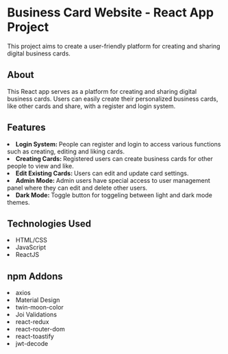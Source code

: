 # Business Card Website - React App Project

This project aims to create a user-friendly platform for creating and sharing digital business cards.

## About

This React app serves as a platform for creating and sharing digital business cards. Users can easily create their personalized business cards, like other cards and share, with a register and login system.

## Features

<li><strong>Login System: </strong>People can register and login to access various functions such as creating, editing and liking cards.</li>

<li><strong>Creating Cards: </strong>Registered users can create business cards for other people to view and like.</li>

<li><strong>Edit Existing Cards: </strong>Users can edit and update card settings.</li>

<li><strong>Admin Mode: </strong>Admin users have special access to user management panel where they can edit and delete other users.</li>

<li><strong>Dark Mode: </strong>Toggle button for toggeling between light and dark mode themes.</li>
 
## Technologies Used

<li>HTML/CSS</li>
<li>JavaScript</li>
<li>ReactJS</li>

## npm Addons

<li>axios</li>
<li>Material Design</li>
<li>twin-moon-color</li>
<li>Joi Validations</li>
<li>react-redux</li>
<li>react-router-dom</li>
<li>react-toastify</li>
<li>jwt-decode</li>
